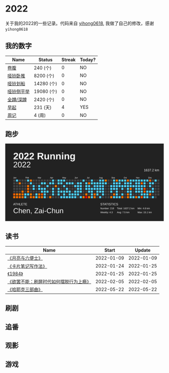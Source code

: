 # 2022
关于我的2022的一些记录。代码来自 [yihong0618](https://github.com/yihong0618/2021), 我做了自己的修改，感谢 `yihong0618`

## 我的数字

<!--START_SECTION:my_number-->
| Name | Status | Streak | Today? | 
 | ---- | ---- | ---- | ---- |
| [卷腹](https://github.com/chenzaichun/2022/issues/3) | 240 (个) | 0 | NO |
| [哑铃卧推](https://github.com/chenzaichun/2022/issues/5) | 8200 (个) | 0 | NO |
| [哑铃划船](https://github.com/chenzaichun/2022/issues/15) | 14280 (个) | 0 | NO |
| [哑铃侧平举](https://github.com/chenzaichun/2022/issues/4) | 19080 (个) | 0 | NO |
| [全蹲/深蹲](https://github.com/chenzaichun/2022/issues/1) | 2420 (个) | 0 | NO |
| [早起](https://github.com/chenzaichun/2022/issues/10) | 231 (天) | 4 | YES |
| [周记](https://github.com/chenzaichun/2022/issues/9) | 4 (周) | 0 | NO |

<!--END_SECTION:my_number-->

## 跑步

![](https://raw.githubusercontent.com/chenzaichun/running_page/gh-pages/static/assets/github_2022.svg)


## 读书

<!--START_SECTION:my_read-->
| Name | Start | Update | 
 | ---- | ---- | ---- | 
| [《月亮与六便士》](https://github.com/chenzaichun/2022/issues/8#issuecomment-1008219154) | 2022-01-09 | 2022-01-09 | 
| [《卡片笔记写作法》](https://github.com/chenzaichun/2022/issues/8#issuecomment-1019785508) | 2022-01-24 | 2022-01-25 | 
| [《1984》](https://github.com/chenzaichun/2022/issues/8#issuecomment-1020950717) | 2022-01-25 | 2022-01-25 | 
| [《欲罢不能：刷屏时代如何摆脱行为上瘾》](https://github.com/chenzaichun/2022/issues/8#issuecomment-1030581966) | 2022-02-05 | 2022-02-05 | 
| [《哈耶克三部曲》](https://github.com/chenzaichun/2022/issues/8#issuecomment-1133855609) | 2022-05-22 | 2022-05-22 | 

<!--END_SECTION:my_read-->

## 刷剧

<!--START_SECTION:my_drama-->
<!--END_SECTION:my_drama-->

## 追番

<!--START_SECTION:my_bangumi-->
<!--END_SECTION:my_bangumi-->

## 观影

<!--START_SECTION:my_movie-->
<!--END_SECTION:my_movie-->

## 游戏
<!--START_SECTION:my_game-->
<!--END_SECTION:my_game-->

